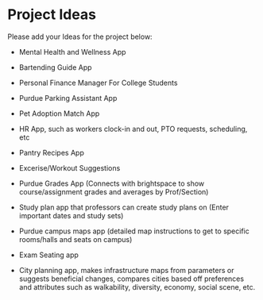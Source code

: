 # Project Ideas

Please add your Ideas for the project below:

* Mental Health and Wellness App
* Bartending Guide App
* Personal Finance Manager For College Students
* Purdue Parking Assistant App

* Pet Adoption Match App
* HR App, such as workers clock-in and out, PTO requests, scheduling, etc
* Pantry Recipes App
* Excerise/Workout Suggestions

* Purdue Grades App (Connects with brightspace to show course/assignment grades and averages by Prof/Section)
* Study plan app that professors can create study plans on (Enter important dates and study sets)
* Purdue campus maps app (detailed map instructions to get to specific rooms/halls and seats on campus)
* Exam Seating app

* City planning app, makes infrastructure maps from parameters or suggests beneficial changes, compares cities based off preferences and attributes such as walkability, diversity, economy, social scene, etc.


